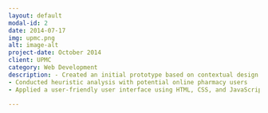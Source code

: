 ```yaml
---
layout: default
modal-id: 2
date: 2014-07-17
img: upmc.png
alt: image-alt
project-date: October 2014
client: UPMC
category: Web Development
description: - Created an initial prototype based on contextual design inquires
- Conducted heuristic analysis with potential online pharmacy users
- Applied a user-friendly user interface using HTML, CSS, and JavaScript

---
```

